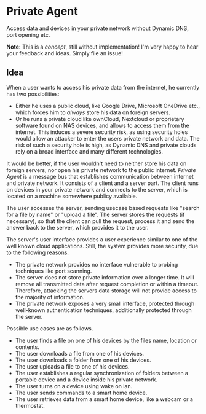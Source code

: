 # Private Agent
Access data and devices in your private network without Dynamic DNS, port opening etc.

**Note:** This is a _concept_, still without implementation!
I'm very happy to hear your feedback and ideas. Simply file an issue!

## Idea

When a user wants to access his private data from the internet, he currently has two possibilities:
* Either he uses a public cloud, like Google Drive, Microsoft OneDrive etc., which forces him to _always_ store his data on foreign servers.
* Or he runs a private cloud like ownCloud, Nextcloud or proprietary software found on NAS devices, and allows to access them from the internet.
  This induces a severe security risk, as using security holes would allow an attacker to enter the users private network and data.
  The risk of such a security hole is high, as Dynamic DNS and private clouds rely on a broad interface and many different technologies.
  
It would be better, if the user wouldn't need to neither store his data on foreign servers, nor open his private network to the public internet.
_Private Agent_ is a message bus that establishes communication between internet and private network.
It consists of a client and a server part.
The client runs on devices in your private network and connects to the server, which is located on a machine somewhere publicy available.

The user accesses the server, sending usecase based requests like "search for a file by name" or "upload a file".
The server stores the requests (if necessary), so that the client can pull the request, process it and send the answer back to the server, which provides it to the user.

The server's user interface provides a user experience similar to one of the well known cloud applications.
Still, the system provides more security, due to the following reasons.
* The private network provides no interface vulnerable to probing techniques like port scanning.
* The server does not store private information over a longer time.
  It will remove all transmitted data after request completion or within a timeout.
  Therefore, attacking the servers data storage will not provide access to the majority of information.
* The private network exposes a very small interface, protected through well-known authentication techniques,
  additionally protected through the server.

Possible use cases are as follows.
* The user finds a file on one of his devices by the files name, location or contents.
* The user downloads a file from one of his devices.
* The user downloads a folder from one of his devices.
* The user uploads a file to one of his devices.
* The user establishes a regular synchronization of folders between a portable device and a device inside his private network.
* The user turns on a device using wake on lan.
* The user sends commands to a smart home device.
* The user retrieves data from a smart home device, like a webcam or a thermostat.
